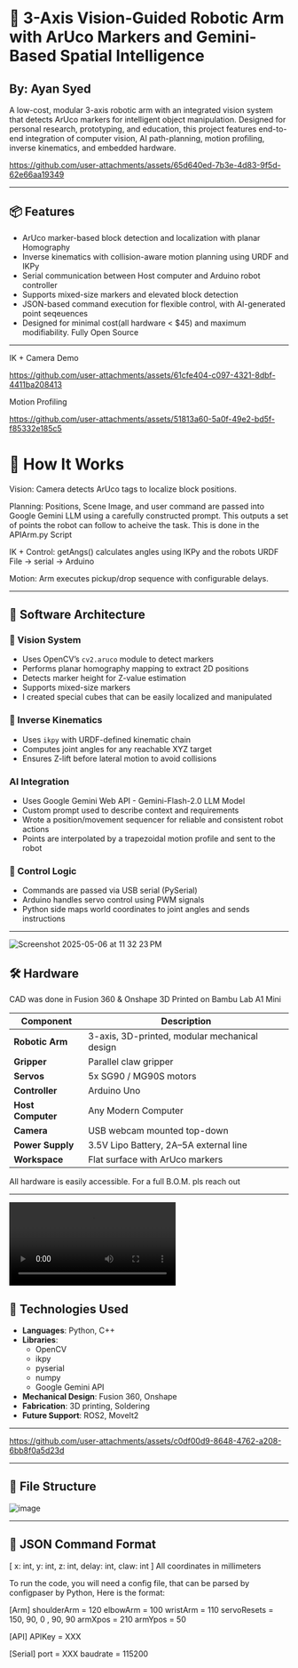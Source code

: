 # 🤖 3-Axis Vision-Guided Robotic Arm with ArUco Markers and Gemini-Based Spatial Intelligence

## **By: Ayan Syed**

A low-cost, modular 3-axis robotic arm with an integrated vision system that detects ArUco markers for intelligent object manipulation. Designed for personal research, prototyping, and education, this project features end-to-end integration of computer vision, AI path-planning, motion profiling, inverse kinematics, and embedded hardware.



https://github.com/user-attachments/assets/65d640ed-7b3e-4d83-9f5d-62e66aa19349





---

## 📦 Features
- ArUco marker-based block detection and localization with planar Homography
- Inverse kinematics with collision-aware motion planning using URDF and IKPy
- Serial communication between Host computer and Arduino robot controller
- Supports mixed-size markers and elevated block detection
- JSON-based command execution for flexible control, with AI-generated point seqeuences
- Designed for minimal cost(all hardware < $45) and maximum modifiability. Fully Open Source

---
IK + Camera Demo

https://github.com/user-attachments/assets/61cfe404-c097-4321-8dbf-4411ba208413

Motion Profiling


https://github.com/user-attachments/assets/51813a60-5a0f-49e2-bd5f-f85332e185c5


# 🧠 How It Works
Vision: Camera detects ArUco tags to localize block positions.

Planning: Positions, Scene Image, and user command are passed into Google Gemini LLM using a carefully constructed prompt. This outputs a set of points the robot can follow to acheive the task. This is done in the APIArm.py Script

IK + Control: getAngs() calculates angles using IKPy and the robots URDF File → serial → Arduino

Motion: Arm executes pickup/drop sequence with configurable delays.

---

## 🧠 Software Architecture

### 🧭 Vision System
- Uses OpenCV’s `cv2.aruco` module to detect markers
- Performs planar homography mapping to extract 2D positions
- Detects marker height for Z-value estimation
- Supports mixed-size markers
- I created special cubes that can be easily localized and manipulated

### 🦾 Inverse Kinematics
- Uses `ikpy` with URDF-defined kinematic chain
- Computes joint angles for any reachable XYZ target
- Ensures Z-lift before lateral motion to avoid collisions

### AI Integration
- Uses Google Gemini Web API - Gemini-Flash-2.0 LLM Model
- Custom prompt used to describe context and requirements
- Wrote a position/movement sequencer for reliable and consistent robot actions
- Points are interpolated by a trapezoidal motion profile and sent to the robot

### 🔌 Control Logic
- Commands are passed via USB serial (PySerial)
- Arduino handles servo control using PWM signals
- Python side maps world coordinates to joint angles and sends instructions

---


![Screenshot 2025-05-06 at 11 32 23 PM](https://github.com/user-attachments/assets/e785ef03-147a-4318-81a5-10357f683599)


## 🛠️ Hardware
CAD was done in Fusion 360 & Onshape
3D Printed on Bambu Lab A1 Mini

| Component              | Description                                   |
|------------------------|-----------------------------------------------|
| **Robotic Arm**        | 3-axis, 3D-printed, modular mechanical design |
| **Gripper**            | Parallel claw gripper                         |
| **Servos**             | 5x SG90 / MG90S motors                        |
| **Controller**         | Arduino Uno                                   |
| **Host Computer**    | Any Modern Computer
| **Camera**             | USB webcam mounted top-down                   |
| **Power Supply**       | 3.5V Lipo Battery, 2A–5A external line        |
| **Workspace**          | Flat surface with ArUco markers               |

All hardware is easily accessible. For a full B.O.M. pls reach out

---

![[SoftwareSidevideo]](https://github.com/ion206/RobotArm/blob/741715df65866e2168a15d8cec7bc9bb57275f48/TestScripts/softwareSideVideo.mov)

## 🧪 Technologies Used

- **Languages**: Python, C++
- **Libraries**:
  - OpenCV
  - ikpy
  - pyserial
  - numpy
  - Google Gemini API
- **Mechanical Design**: Fusion 360, Onshape
- **Fabrication**: 3D printing, Soldering
- **Future Support**: ROS2, MoveIt2

---


https://github.com/user-attachments/assets/c0df00d9-8648-4762-a208-6bb8f0a5d23d

---
## 📁 File Structure
![image](https://github.com/user-attachments/assets/4304e204-74ed-4cf2-b96c-a7fc33a3d8d4)


---

## 🧾 JSON Command Format
[ x: int, y: int, z: int, delay: int, claw: int ]
All coordinates in millimeters

To run the code, you will need a config file, that can be parsed by configpaser by Python, 
Here is the format:

[Arm]
shoulderArm = 120
elbowArm = 100
wristArm = 110
servoResets = 150, 90, 0 , 90, 90
armXpos = 210
armYpos = 50
  
[API]
APIKey = XXX

[Serial]
port = XXX
baudrate = 115200
